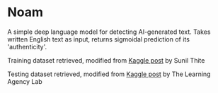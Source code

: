 # Noam

A simple deep language model for detecting AI-generated text. Takes written English text as input, returns sigmoidal prediction of its 'authenticity'.

Training dataset retrieved, modified from [Kaggle post](https://www.kaggle.com/datasets/sunilthite/llm-detect-ai-generated-text-dataset) by Sunil Thite

Testing dataset retrieved, modified from [Kaggle post](https://www.kaggle.com/competitions/llm-detect-ai-generated-text/data) by The Learning Agency Lab
